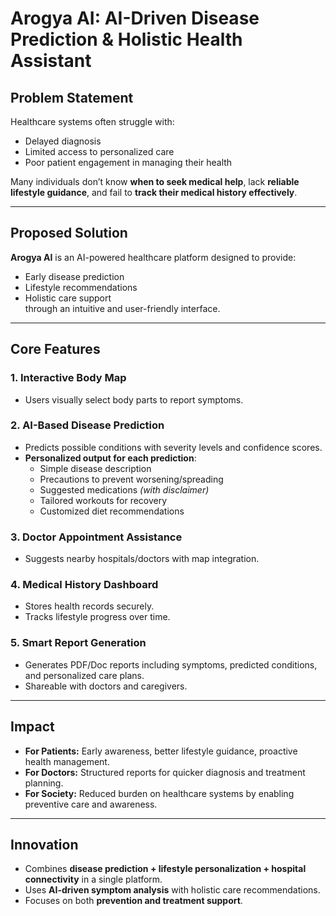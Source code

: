 # Arogya AI: AI-Driven Disease Prediction & Holistic Health Assistant

## Problem Statement
Healthcare systems often struggle with:
- Delayed diagnosis  
- Limited access to personalized care  
- Poor patient engagement in managing their health  

Many individuals don’t know **when to seek medical help**, lack **reliable lifestyle guidance**, and fail to **track their medical history effectively**.

---

## Proposed Solution
**Arogya AI** is an AI-powered healthcare platform designed to provide:
- Early disease prediction  
- Lifestyle recommendations  
- Holistic care support  
through an intuitive and user-friendly interface.  

---

## Core Features

### 1. Interactive Body Map
- Users visually select body parts to report symptoms.

### 2. AI-Based Disease Prediction
- Predicts possible conditions with severity levels and confidence scores.  
- **Personalized output for each prediction**:
  - Simple disease description  
  - Precautions to prevent worsening/spreading  
  - Suggested medications *(with disclaimer)*  
  - Tailored workouts for recovery  
  - Customized diet recommendations  

### 3. Doctor Appointment Assistance
- Suggests nearby hospitals/doctors with map integration.

### 4. Medical History Dashboard
- Stores health records securely.  
- Tracks lifestyle progress over time.

### 5. Smart Report Generation
- Generates PDF/Doc reports including symptoms, predicted conditions, and personalized care plans.  
- Shareable with doctors and caregivers.

---

## Impact
- **For Patients:** Early awareness, better lifestyle guidance, proactive health management.  
- **For Doctors:** Structured reports for quicker diagnosis and treatment planning.  
- **For Society:** Reduced burden on healthcare systems by enabling preventive care and awareness.  

---

## Innovation
- Combines **disease prediction + lifestyle personalization + hospital connectivity** in a single platform.  
- Uses **AI-driven symptom analysis** with holistic care recommendations.  
- Focuses on both **prevention and treatment support**.  
